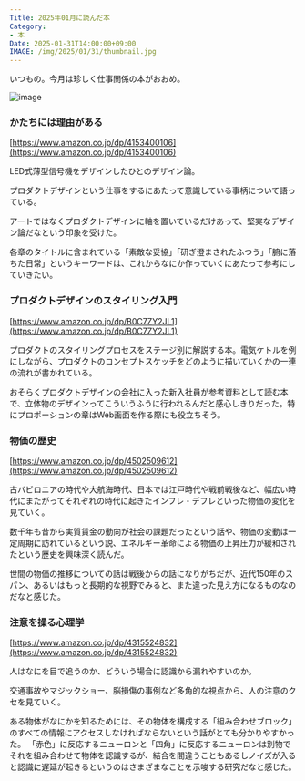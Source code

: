```yaml
---
Title: 2025年01月に読んだ本
Category:
- 本
Date: 2025-01-31T14:00:00+09:00
IMAGE: /img/2025/01/31/thumbnail.jpg
---
```


いつもの。今月は珍しく仕事関係の本がおおめ。

![image](/img/2025/01/31/thumbnail.jpg)


### かたちには理由がある

[https://www.amazon.co.jp/dp/4153400106](https://www.amazon.co.jp/dp/4153400106)

LED式薄型信号機をデザインしたひとのデザイン論。

プロダクトデザインという仕事をするにあたって意識している事柄について語っている。

アートではなくプロダクトデザインに軸を置いているだけあって、堅実なデザイン論だなという印象を受けた。

各章のタイトルに含まれている「素敵な妥協」「研ぎ澄まされたふつう」「腑に落ちた日常」というキーワードは、これからなにか作っていくにあたって参考にしていきたい。


### プロダクトデザインのスタイリング入門


[https://www.amazon.co.jp/dp/B0C7ZY2JL1](https://www.amazon.co.jp/dp/B0C7ZY2JL1)

プロダクトのスタイリングプロセスをステージ別に解説する本。電気ケトルを例にしながら、プロダクトのコンセプトスケッチをどのように描いていくかの一連の流れが書かれている。

おそらくプロダクトデザインの会社に入った新入社員が参考資料として読む本で、立体物のデザインってこういうふうに行われるんだと感心しきりだった。特にプロポーションの章はWeb画面を作る際にも役立ちそう。


### 物価の歴史


[https://www.amazon.co.jp/dp/4502509612](https://www.amazon.co.jp/dp/4502509612)

古バビロニアの時代や大航海時代、日本では江戸時代や戦前戦後など、幅広い時代にまたがってそれぞれの時代に起きたインフレ・デフレといった物価の変化を見ていく。

数千年も昔から実質賃金の動向が社会の課題だったという話や、物価の変動は一定周期に訪れているという説、エネルギー革命による物価の上昇圧力が緩和されたという歴史を興味深く読んだ。

世間の物価の推移についての話は戦後からの話になりがちだが、近代150年のスパン、あるいはもっと長期的な視野でみると、また違った見え方になるものなのだなと感じた。


### 注意を操る心理学

[https://www.amazon.co.jp/dp/4315524832](https://www.amazon.co.jp/dp/4315524832)

人はなにを目で追うのか、どういう場合に認識から漏れやすいのか。

交通事故やマジックショー、脳損傷の事例など多角的な視点から、人の注意のクセを見ていく。

ある物体がなにかを知るためには、その物体を構成する「組み合わせブロック」のすべての情報にアクセスしなければならないという話がとても分かりやすかった。
「赤色」に反応するニューロンと「四角」に反応するニューロンは別物でそれを組み合わせて物体を認識するが、結合を間違うこともあるしノイズが入ると認識に遅延が起きるというのはさまざまなことを示唆する研究だなと感じた。
